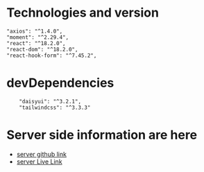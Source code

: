 # Technologies and version
```
"axios": "^1.4.0",
"moment": "^2.29.4",
"react": "^18.2.0",
"react-dom": "^18.2.0",
"react-hook-form": "^7.45.2",
```
# devDependencies
```
    "daisyui": "^3.2.1",
    "tailwindcss": "^3.3.3"
```

# Server side information are here
- [server github link]()
- [server Live Link]()
```

```
